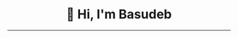 <h1 align="center">👋 Hi, I'm Basudeb</h1>

---
<!--
### ✨ About Me

- 🌐 I'm interested in web technologies and real-time app development
- 🤖 Currently learning **PHP with MySQL**, **Socket.IO**, and **OOPs with JAVA**
- 🎓 I'm a BCA (Bachelor of Computer Applications) student, 3nd Year

---

### 🚀 Notable Contributions & Achievements

- 🛰️ Contributed to **Open Source Projects**
- 📌 Created multiplayer real-time **Tic-Tac-Toe game**

---

### 🔗 Connect With Me

[![LinkedIn](https://img.shields.io/badge/LinkedIn-blue?logo=linkedin)]()
[![Twitter](https://img.shields.io/badge/X-000000?logo=twitter)]()
[![Portfolio](https://img.shields.io/badge/Portfolio-16A085?logo=vercel)](https://basudeb-bej.me)

---

### 🧠 Skills & Technologies

<img src="https://skillicons.dev/icons?i=html,css,js,nodejs,express,mysql,python,c,cpp,github,vscode,dsa,os" /><br>

---

### 🎯 Hobbies & Interests

- 🏡 Gardening 
- 🏏 Playing games  
- 🧪 Building web projects and exploring tech  

---

### 📈 GitHub Stats

![GitHub Stats](https://github-readme-stats.vercel.app/api?username=basudeb-bej&show_icons=true&theme=react&hide_title=true)
![GitHub Streak](https://github-readme-streak-stats.herokuapp.com/?user=basudeb-bej&theme=react)
![Top Languages](https://github-readme-stats.vercel.app/api/top-langs/?username=basudeb-bej&layout=compact&theme=react)

---

### 📊 Contribution Graph

![GitHub Contribution Graph](https://github-readme-activity-graph.vercel.app/graph?username=basudeb-bej&theme=react-dark)

-->
